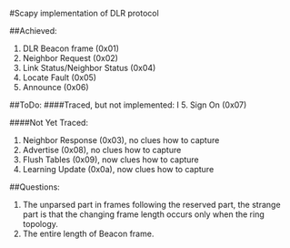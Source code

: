 #Scapy implementation of DLR protocol

##Achieved:
1. DLR Beacon frame (0x01)
2. Neighbor Request (0x02)
3. Link Status/Neighbor Status (0x04)
4. Locate Fault (0x05)
5. Announce (0x06)


##ToDo:
####Traced, but not implemented:
 I 5. Sign On (0x07)

####Not Yet Traced:
  1. Neighbor Response (0x03), no clues how to capture
  2. Advertise (0x08), no clues how to capture
  3. Flush Tables (0x09), now clues how to capture
  4. Learning Update (0x0a), now clues how to capture

##Questions:
1. The unparsed part in frames following the reserved part, the strange part is that the changing frame length occurs only when the ring topology.
2. The entire length of Beacon frame.
